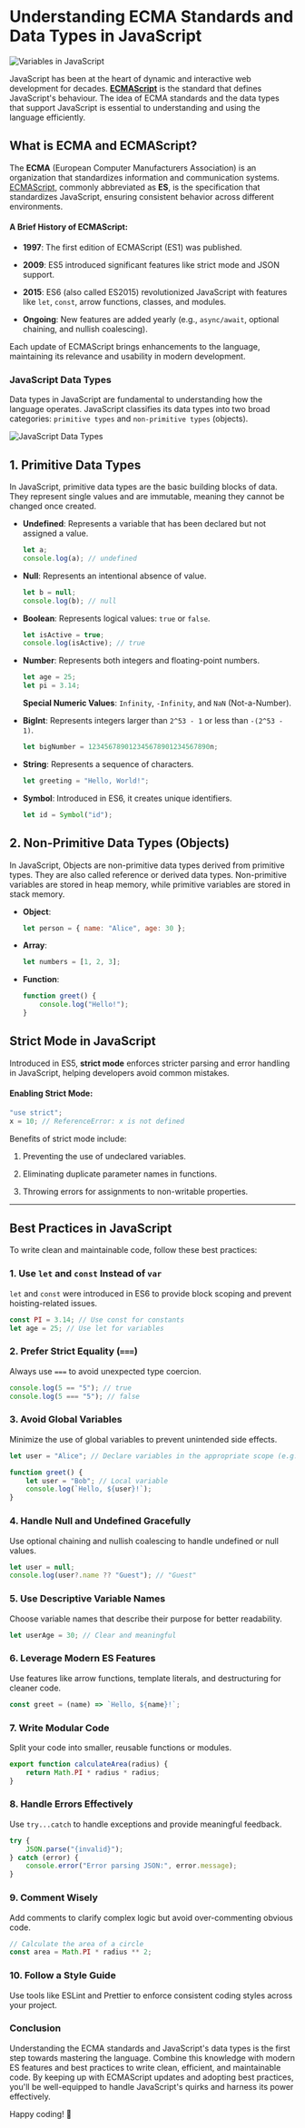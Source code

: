 # Understanding ECMA Standards and Data Types in JavaScript

![Variables in JavaScript](/images/thumbnails/02_JSBlog_Thumbnail.png)

JavaScript has been at the heart of dynamic and interactive web development for decades. [**ECMAScript**](https://tc39.es/ecma262) is the standard that defines JavaScript's behaviour. The idea of ECMA standards and the data types that support JavaScript is essential to understanding and using the language efficiently.

## What is ECMA and ECMAScript?

The **ECMA** (European Computer Manufacturers Association) is an organization that standardizes information and communication systems. [ECMAScript](https://tc39.es/ecma262), commonly abbreviated as **ES**, is the specification that standardizes JavaScript, ensuring consistent behavior across different environments.

#### A Brief History of ECMAScript:

-   **1997**: The first edition of ECMAScript (ES1) was published.

-   **2009**: ES5 introduced significant features like strict mode and JSON support.

-   **2015**: ES6 (also called ES2015) revolutionized JavaScript with features like `let`, `const`, arrow functions, classes, and modules.

-   **Ongoing**: New features are added yearly (e.g., `async/await`, optional chaining, and nullish coalescing).

Each update of ECMAScript brings enhancements to the language, maintaining its relevance and usability in modern development.

### JavaScript Data Types

Data types in JavaScript are fundamental to understanding how the language operates. JavaScript classifies its data types into two broad categories: `primitive types` and `non-primitive types` (objects).

![JavaScript Data Types](/images/data_types.png)

## 1\. **Primitive Data Types**

In JavaScript, primitive data types are the basic building blocks of data. They represent single values and are immutable, meaning they cannot be changed once created.

-   **Undefined**: Represents a variable that has been declared but not assigned a value.

    ```javascript
    let a;
    console.log(a); // undefined
    ```

-   **Null**: Represents an intentional absence of value.

    ```javascript
    let b = null;
    console.log(b); // null
    ```

-   **Boolean**: Represents logical values: `true` or `false`.

    ```javascript
    let isActive = true;
    console.log(isActive); // true
    ```

-   **Number**: Represents both integers and floating-point numbers.

    ```javascript
    let age = 25;
    let pi = 3.14;
    ```

    **Special Numeric Values**: `Infinity`, `-Infinity`, and `NaN` (Not-a-Number).

-   **BigInt**: Represents integers larger than `2^53 - 1` or less than `-(2^53 - 1)`.

    ```javascript
    let bigNumber = 123456789012345678901234567890n;
    ```

-   **String**: Represents a sequence of characters.

    ```javascript
    let greeting = "Hello, World!";
    ```

-   **Symbol**: Introduced in ES6, it creates unique identifiers.

    ```javascript
    let id = Symbol("id");
    ```

## 2\. **Non-Primitive Data Types (Objects)**

In JavaScript, Objects are non-primitive data types derived from primitive types. They are also called reference or derived data types. Non-primitive variables are stored in heap memory, while primitive variables are stored in stack memory.

-   **Object**:

    ```javascript
    let person = { name: "Alice", age: 30 };
    ```

-   **Array**:

    ```javascript
    let numbers = [1, 2, 3];
    ```

-   **Function**:

    ```javascript
    function greet() {
        console.log("Hello!");
    }
    ```

## Strict Mode in JavaScript

Introduced in ES5, **strict mode** enforces stricter parsing and error handling in JavaScript, helping developers avoid common mistakes.

#### Enabling Strict Mode:

```javascript
"use strict";
x = 10; // ReferenceError: x is not defined
```

Benefits of strict mode include:

1. Preventing the use of undeclared variables.

2. Eliminating duplicate parameter names in functions.

3. Throwing errors for assignments to non-writable properties.

---

## Best Practices in JavaScript

To write clean and maintainable code, follow these best practices:

### 1\. **Use** `let` and `const` Instead of `var`

`let` and `const` were introduced in ES6 to provide block scoping and prevent hoisting-related issues.

```javascript
const PI = 3.14; // Use const for constants
let age = 25; // Use let for variables
```

### 2\. **Prefer Strict Equality (**`===`)

Always use `===` to avoid unexpected type coercion.

```javascript
console.log(5 == "5"); // true
console.log(5 === "5"); // false
```

### 3\. **Avoid Global Variables**

Minimize the use of global variables to prevent unintended side effects.

```javascript
let user = "Alice"; // Declare variables in the appropriate scope (e.g., inside a function)

function greet() {
    let user = "Bob"; // Local variable
    console.log(`Hello, ${user}!`);
}
```

### 4\. **Handle Null and Undefined Gracefully**

Use optional chaining and nullish coalescing to handle undefined or null values.

```javascript
let user = null;
console.log(user?.name ?? "Guest"); // "Guest"
```

### 5\. **Use Descriptive Variable Names**

Choose variable names that describe their purpose for better readability.

```javascript
let userAge = 30; // Clear and meaningful
```

### 6\. **Leverage Modern ES Features**

Use features like arrow functions, template literals, and destructuring for cleaner code.

```javascript
const greet = (name) => `Hello, ${name}!`;
```

### 7\. **Write Modular Code**

Split your code into smaller, reusable functions or modules.

```javascript
export function calculateArea(radius) {
    return Math.PI * radius * radius;
}
```

### 8\. **Handle Errors Effectively**

Use `try...catch` to handle exceptions and provide meaningful feedback.

```javascript
try {
    JSON.parse("{invalid}");
} catch (error) {
    console.error("Error parsing JSON:", error.message);
}
```

### 9\. **Comment Wisely**

Add comments to clarify complex logic but avoid over-commenting obvious code.

```javascript
// Calculate the area of a circle
const area = Math.PI * radius ** 2;
```

### 10\. **Follow a Style Guide**

Use tools like ESLint and Prettier to enforce consistent coding styles across your project.

### Conclusion

Understanding the ECMA standards and JavaScript's data types is the first step towards mastering the language. Combine this knowledge with modern ES features and best practices to write clean, efficient, and maintainable code. By keeping up with ECMAScript updates and adopting best practices, you'll be well-equipped to handle JavaScript's quirks and harness its power effectively.

Happy coding! 🎉
